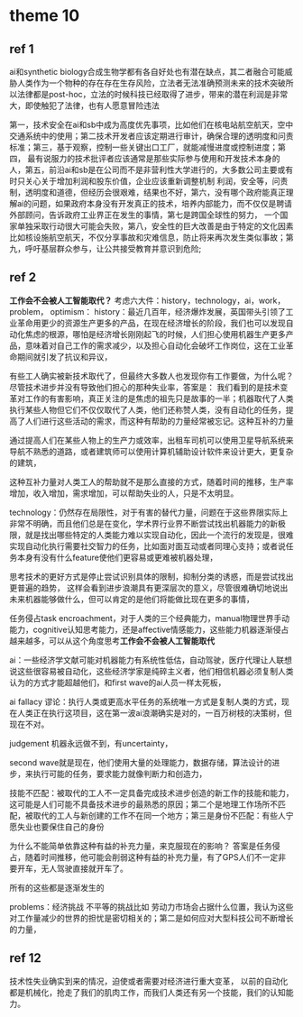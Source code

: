 # theme 10
## ref 1
ai和synthetic biology合成生物学都有各自好处也有潜在缺点，其二者融合可能威胁人类作为一个物种的存在存在生存风险，立法者无法准确预测未来的技术突破所以法律都是post-hoc，立法的时候科技已经取得了进步，带来的潜在利润是非常大，即使触犯了法律，也有人愿意冒险违法

第一，技术安全在ai和sb中成为高度优先事项，比如他们在核电站航空航天，空中交通系统中的使用；第二技术开发者应该定期进行审计，确保合理的透明度和问责标准；第三，基于观察，控制一些关键出口工厂，就能减慢进度或控制进度；第四， 最有说服力的技术批评者应该通常是那些实际参与使用和开发技术本身的人，第五，前沿ai和sb是在公司而不是非营利性大学进行的，大多数公司主要或有时只关心关于增加利润和股东价值，企业应该重新调整机制 利润，安全等，问责制，透明度和道德，但经历会很艰难，结果也不好，第六，没有哪个政府能真正理解ai的问题，如果政府本身没有开发真正的技术，培养内部能力，而不仅仅是聘请外部顾问，告诉政府工业界正在发生的事情，第七是跨国全球性的努力， 一个国家单独采取行动很大可能会失败，第八，安全性的巨大改善是由于特定的文化因素比如核设施航空航天，不仅分享事故和灾难信息，防止将来再次发生类似事故；第九，呼吁基层群众参与，让公共接受教育并意识到危险;

## ref 2
**工作会不会被人工智能取代？**
考虑六大件：history，technology，ai，work，problem， optimism：
history：最近几百年，经济爆炸发展，英国带头引领了工业革命用更少的资源生产更多的产品，在现在经济增长的阶段，我们也可以发现自动化焦虑的根源，哪怕是经济增长刚刚起飞的时候，人们担心使用机器生产更多产品，意味着对自己工作的需求减少，以及担心自动化会破坏工作岗位，这在工业革命期间就引发了抗议和异议，

有些工人确实被新技术取代了，但最终大多数人也发现你有工作要做，为什么呢？
尽管技术进步并没有导致他们担心的那种失业率，答案是： 我们看到的是技术变革对工作的有害影响，真正关注的是焦虑的祖先只是故事的一半；机器取代了人类执行某些人物但它们不仅仅取代了人类，他们还称赞人类，没有自动化的任务，提高了人们进行这些活动的需求，而这种有帮助的力量经常被忘记。这种互补的力量

通过提高人们在某些人物上的生产力或效率，出租车司机可以使用卫星导航系统来导航不熟悉的道路，或者建筑师可以使用计算机辅助设计软件来设计更大，更复杂的建筑，

这种互补力量对人类工人的帮助就不是那么直接的方式，随着时间的推移，生产率增加，收入增加，需求增加，可以帮助失业的人，只是不太明显。

technology：仍然存在局限性，对于有害的替代力量，问题在于这些界限实际上非常不明确，而且他们总是在变化，学术界行业界不断尝试找出机器能力的新极限，就是找出哪些特定的人类能力难以实现自动化，因此一个流行的发现是，很难实现自动化执行需要社交智力的任务，比如面对面互动或者同理心支持；或者说任务本身有没有什么feature使他们更容易或更难被机器处理， 

思考技术的更好方式是停止尝试识别具体的限制，抑制分类的诱惑，而是尝试找出更普遍的趋势， 这样会看到进步浪潮具有更深层次的意义，尽管很难确切地说出未来机器能够做什么，但可以肯定的是他们将能做比现在更多的事情，

任务侵占task encroachment，对于人类的三个经典能力，manual物理世界手动能力，cognitive认知思考能力，还是affective情感能力，这些能力机器逐渐侵占越来越多，可以从这个角度思考**工作会不会被人工智能取代**

ai：一些经济学文献可能对机器能力有系统性低估，自动驾驶，医疗代理让人联想说这些很容易被自动化，这些经济学家是纯碎主义者，他们相信机器必须复制人类认为的方式才能超越他们，和first wave的ai人员一样太死板，

ai fallacy 谬论：执行人类或更高水平任务的系统唯一方式是复制人类的方式，现在人类正在执行这项目，这在第一波ai浪潮确实是对的，一百万树枝的决策树，但现在不对。

judgement 机器永远做不到，有uncertainty，

second wave就是现在，他们使用大量的处理能力，数据存储，算法设计的进步，来执行可能的任务，要求能力就像判断力和创造力，

技能不匹配：被取代的工人不一定具备完成技术进步创造的新工作的技能和能力，这可能是人们可能不具备技术进步的最熟悉的原因；第二个是地理工作场所不匹配，被取代的工人与新创建的工作不在同一个地方；第三是身份不匹配：有些人宁愿失业也要保住自己的身份

为什么不能简单依靠这种有益的补充力量，来克服现在的影响？
答案是任务侵占，随着时间推移，他可能会削弱这种有益的补充力量，有了GPS人们不一定非要开车，无人驾驶直接就开车了。

所有的这些都是逐渐发生的

problems：经济挑战 不平等的挑战比如 劳动力市场会占据什么位置，我认为这些对工作量减少的世界的担忧是密切相关的；第二是如何应对大型科技公司不断增长的力量，

## ref 12
技术性失业确实到来的情况，迫使或者需要对经济进行重大变革，
以前的自动化都是机械化，抢走了我们的肌肉工作，而我们人类还有另一个技能，我们的认知能力。


